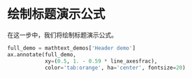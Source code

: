 # 绘制标题演示公式

在这一步中，我们将绘制标题演示公式。

```python
full_demo = mathtext_demos['Header demo']
ax.annotate(full_demo,
            xy=(0.5, 1. - 0.59 * line_axesfrac),
            color='tab:orange', ha='center', fontsize=20)
```
